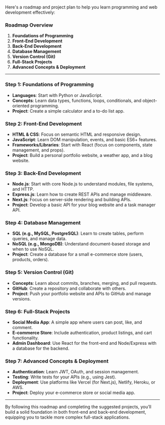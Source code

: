 Here's a roadmap and project plan to help you learn programming and web development effectively:

### **Roadmap Overview**
1. **Foundations of Programming**
2. **Front-End Development**
3. **Back-End Development**
4. **Database Management**
5. **Version Control (Git)**
6. **Full-Stack Projects**
7. **Advanced Concepts & Deployment**

---

### **Step 1: Foundations of Programming**
   - **Languages**: Start with Python or JavaScript.
   - **Concepts**: Learn data types, functions, loops, conditionals, and object-oriented programming.
   - **Project**: Create a simple calculator and a to-do list app.

### **Step 2: Front-End Development**
   - **HTML & CSS**: Focus on semantic HTML and responsive design.
   - **JavaScript**: Learn DOM manipulation, events, and basic ES6+ features.
   - **Frameworks/Libraries**: Start with React (focus on components, state management, and props).
   - **Project**: Build a personal portfolio website, a weather app, and a blog website.

### **Step 3: Back-End Development**
   - **Node.js**: Start with core Node.js to understand modules, file systems, and HTTP.
   - **Express.js**: Learn how to create REST APIs and manage middleware.
   - **Next.js**: Focus on server-side rendering and building APIs.
   - **Project**: Develop a basic API for your blog website and a task manager API.

### **Step 4: Database Management**
   - **SQL (e.g., MySQL, PostgreSQL)**: Learn to create tables, perform queries, and manage data.
   - **NoSQL (e.g., MongoDB)**: Understand document-based storage and when to use NoSQL.
   - **Project**: Create a database for a small e-commerce store (users, products, orders).

### **Step 5: Version Control (Git)**
   - **Concepts**: Learn about commits, branches, merging, and pull requests.
   - **GitHub**: Create a repository and collaborate with others.
   - **Project**: Push your portfolio website and APIs to GitHub and manage versions.

### **Step 6: Full-Stack Projects**
   - **Social Media App**: A simple app where users can post, like, and comment.
   - **E-commerce Store**: Include authentication, product listings, and cart functionality.
   - **Admin Dashboard**: Use React for the front-end and Node/Express with a database for the backend.

### **Step 7: Advanced Concepts & Deployment**
   - **Authentication**: Learn JWT, OAuth, and session management.
   - **Testing**: Write tests for your APIs (e.g., using Jest).
   - **Deployment**: Use platforms like Vercel (for Next.js), Netlify, Heroku, or AWS.
   - **Project**: Deploy your e-commerce store or social media app.

---

By following this roadmap and completing the suggested projects, you’ll build a solid foundation in both front-end and back-end development, equipping you to tackle more complex full-stack applications.